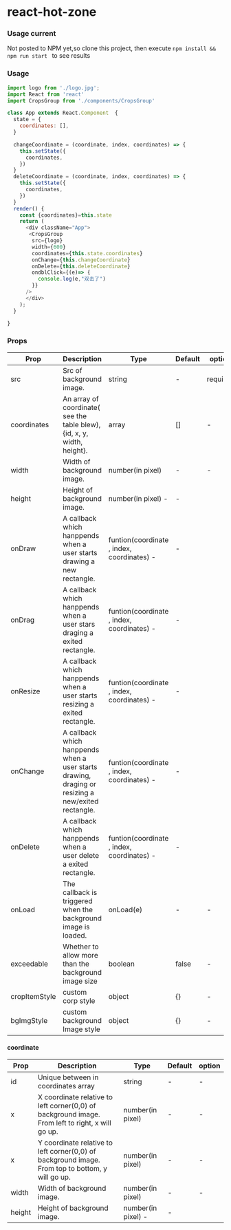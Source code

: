 # react-hot-zone

### Usage current
Not posted to NPM yet,so clone this project, then execute `npm install && npm run start ` to see results

### Usage
```js
import logo from './logo.jpg';
import React from 'react'
import CropsGroup from './components/CropsGroup'

class App extends React.Component  {
  state = {
    coordinates: [],
  }

  changeCoordinate = (coordinate, index, coordinates) => {
    this.setState({
      coordinates,
    })
  }
  deleteCoordinate = (coordinate, index, coordinates) => {
    this.setState({
      coordinates,
    })
  }
  render() {
    const {coordinates}=this.state
    return (
      <div className="App">
       <CropsGroup
        src={logo}
        width={600}
        coordinates={this.state.coordinates}
        onChange={this.changeCoordinate}
        onDelete={this.deleteCoordinate}
        ondblClick={(e)=> {
          console.log(e,"双击了")
        }}
      />
      </div>
    );
  }

}

```

### Props

Prop | Description | Type | Default | option
 -- | -- | -- | -- | --
src | Src of background image. | string | - | required
coordinates	| An array of coordinate( see the table blew), {id, x, y, width, height}.	| array	| [] | - 
width	| Width of background image. | number(in pixel)	| - | -
height | Height of background image. | number(in pixel)	- | -
onDraw |	A callback which hanppends when a user starts drawing a new rectangle. | funtion(coordinate , index, coordinates)	- | -
onDrag |	A callback which hanppends when a user stars draging a exited rectangle. |	funtion(coordinate , index, coordinates)	- | -
onResize |	A callback which hanppends when a user starts resizing a exited rectangle. |	funtion(coordinate , index, coordinates)	- | -
onChange |	A callback which hanppends when a user starts drawing, draging or resizing a new/exited rectangle. |	funtion(coordinate , index, coordinates)	- | -
onDelete |	A callback which hanppends when a user delete a exited rectangle. |	funtion(coordinate , index, coordinates)	- | -
onLoad | The callback is triggered when the background image is loaded. |	onLoad(e)	| - | -
exceedable | Whether to allow more than the background image size | boolean | false | - 
cropItemStyle | custom corp style | object | {} | -
bgImgStyle | custom background Image style | object | {} | - 

#### coordinate
Prop | Description | Type | Default | option
 -- | -- | -- | -- | --
id | Unique between in coordinates array | string | - | -
x	| X coordinate relative to left corner(0,0) of background image. From left to right, x will go up.	| number(in pixel)	| - | - 
x	| Y coordinate relative to left corner(0,0) of background image. From top to bottom, y will go up.	| number(in pixel)	| - | - 
width	| Width of background image. | number(in pixel)	| - | -
height | Height of background image. | number(in pixel)	- | -
